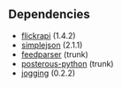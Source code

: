 ## Dependencies ##

* [flickrapi](http://stuvel.eu/projects/flickrapi) (1.4.2)
* [simplejson](http://code.google.com/p/simplejson/) (2.1.1)
* [feedparser](http://www.feedparser.org/) (trunk)
* [posterous-python](http://github.com/nureineide/posterous-python) (trunk)
* [jogging](http://github.com/zain/jogging) (0.2.2)
